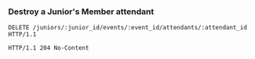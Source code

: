 ### Destroy a Junior's Member attendant

```http
DELETE /juniors/:junior_id/events/:event_id/attendants/:attendant_id HTTP/1.1
```

```http
HTTP/1.1 204 No-Content
```
